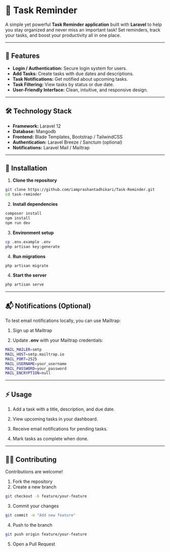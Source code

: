 # 📝 Task Reminder

A simple yet powerful **Task Reminder application** built with **Laravel** to help you stay organized and never miss an important task! Set reminders, track your tasks, and boost your productivity all in one place.  

---

## 🚀 Features

- **Login / Authentication:** Secure login system for users. 
- **Add Tasks:** Create tasks with due dates and descriptions.  
- **Task Notifications:** Get notified about upcoming tasks.  
- **Task Filtering:** View tasks by status or due date.  
- **User-Friendly Interface:** Clean, intuitive, and responsive design.  

---

## 🛠 Technology Stack

- **Framework:** Laravel 12  
- **Database:** Mangodb  
- **Frontend:** Blade Templates, Bootstrap / TailwindCSS  
- **Authentication:** Laravel Breeze / Sanctum (optional)  
- **Notifications:** Laravel Mail / Mailtrap  

---

## 💾 Installation

1. **Clone the repository**  

```bash
git clone https://github.com/iamprashantadhikari/Task-Reminder.git
cd task-reminder
```

2. **Install dependencies**  

```bash
composer install
npm install
npm run dev
```

3. **Environment setup**  

```bash
cp .env.example .env
php artisan key:generate
```

4. **Run migrations**  

```bash
php artisan migrate
```

4. **Start the server**  

```bash
php artisan serve
```
---

## 📬 Notifications (Optional)
To test email notifications locally, you can use Mailtrap:

1. Sign up at Mailtrap

2. Update **.env** with your Mailtrap credentials:

```bash
MAIL_MAILER=smtp
MAIL_HOST=smtp.mailtrap.io
MAIL_PORT=2525
MAIL_USERNAME=your_username
MAIL_PASSWORD=your_password
MAIL_ENCRYPTION=null
```

---

## ⚡ Usage
1. Add a task with a title, description, and due date.

2. View upcoming tasks in your dashboard.

3. Receive email notifications for pending tasks.

4. Mark tasks as complete when done.

---

## 🧑‍💻 Contributing

Contributions are welcome!

1. Fork the repository  
2. Create a new branch  

```bash
git checkout -b feature/your-feature
```

3. Commit your changes  

```bash
git commit -m "Add new feature"
```

4. Push to the branch  

```bash
git push origin feature/your-feature
```

5. Open a Pull Request